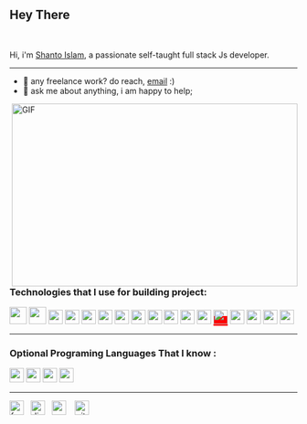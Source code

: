<h2 >Hey There</h2> 

<br />

Hi, i'm [Shanto Islam](), a passionate self-taught full stack Js developer. 
<hr>

- 💼 any freelance work? do reach, [email](mailto:ishanto412@gmail.com) :)
- 💬 ask me about anything, i am happy to help;
<img align="right" alt="GIF" src="https://raw.githubusercontent.com/shantoislam6/shantoislam6/main/code.gif" width="500" height="320" />
<h2></h2>
<h3>Technologies that I use for building project: </h3>  

<code><img height="30" src="https://raw.githubusercontent.com/shantoislam6/shantoislam6/raw_static/main/html.svg"></code>
<code><img height="30" src="https://raw.githubusercontent.com/shantoislam6/shantoislam6/raw_static/main/css.svg"></code>
<code><img height="25" src="https://raw.githubusercontent.com/shantoislam6/shantoislam6/raw_static/main/sass.svg"></code>
<code><img height="25" src="https://raw.githubusercontent.com/shantoislam6/shantoislam6/raw_static/main/javascript.svg"></code>
<code><img height="25" src="https://raw.githubusercontent.com/shantoislam6/shantoislam6/raw_static/main/typescript.svg"></code>
<code><img height="25" src="https://raw.githubusercontent.com/shantoislam6/shantoislam6/raw_static/main/react.svg"></code>
<code><img height="25" src="https://raw.githubusercontent.com/shantoislam6/shantoislam6/raw_static/main/vuejs.svg"></code>
<code><img height="25" src="https://raw.githubusercontent.com/shantoislam6/shantoislam6/raw_static/main/redux.svg"></code>
<code><img height="25" src="https://raw.githubusercontent.com/shantoislam6/shantoislam6/raw_static/main/firebase.svg"></code>
<code><img height="25" src="https://raw.githubusercontent.com/shantoislam6/shantoislam6/raw_static/main/nodejs.svg"></code>
<code><img height="25" src="https://raw.githubusercontent.com/shantoislam6/shantoislam6/raw_static/main/graphql.svg"></code>
<code><img height="25" src="https://raw.githubusercontent.com/shantoislam6/shantoislam6/raw_static/main/mysql.svg"></code>
<span style="background:red"><img bgcolor="red" height="25" src="https://raw.githubusercontent.com/shantoislam6/shantoislam6/raw_static/main/mongodb.svg"></span>
<code><img height="25" src="https://raw.githubusercontent.com/shantoislam6/shantoislam6/raw_static/main/git.svg"></code>
<code><img height="25" src="https://raw.githubusercontent.com/shantoislam6/shantoislam6/raw_static/main/webpack.svg"></code>
<code><img height="25" src="https://raw.githubusercontent.com/shantoislam6/shantoislam6/raw_static/main/php.svg"></code>
<code><img height="25" src="https://raw.githubusercontent.com/shantoislam6/shantoislam6/raw_static/main/python.svg"></code>


<hr/>
<h3>Optional Programing Languages That I know  :  </h3>
<code><img height="25" src="https://raw.githubusercontent.com/shantoislam6/shantoislam6/raw_static/main/c.svg"></code>
<code><img height="25" src="https://raw.githubusercontent.com/shantoislam6/shantoislam6/raw_static/main/cpp.svg"></code>
<code><img height="25" src="https://raw.githubusercontent.com/shantoislam6/shantoislam6/raw_static/main/java.svg"></code>
<code><img height="25" src="https://raw.githubusercontent.com/shantoislam6/shantoislam6/raw_static/main/rust.svg"></code>


<hr/>
<a href="https://www.facebook.com/profile.php?id=100079545008045/" ><img width="25" src="https://raw.githubusercontent.com/shantoislam6/shantoislam6/raw_static/main/fb.svg" alt="facebook"></a>&nbsp;&nbsp;
<a href="https://discord.gg/MGJshmpj" ><img width="25" src="https://raw.githubusercontent.com/shantoislam6/shantoislam6/raw_static/main/discord.svg" alt="discord"></a>&nbsp;&nbsp;
<a href="https://codepen.io/shantoislam6/" ><img width="25" src="https://raw.githubusercontent.com/shantoislam6/shantoislam6/raw_static/main/codepen.svg" alt="codepen"></a>
&nbsp;&nbsp;
<a href="https://github.com/shantoislam6/" ><img width="25" src="https://raw.githubusercontent.com/shantoislam6/shantoislam6/raw_static/main/github.svg" alt="github"></a>

